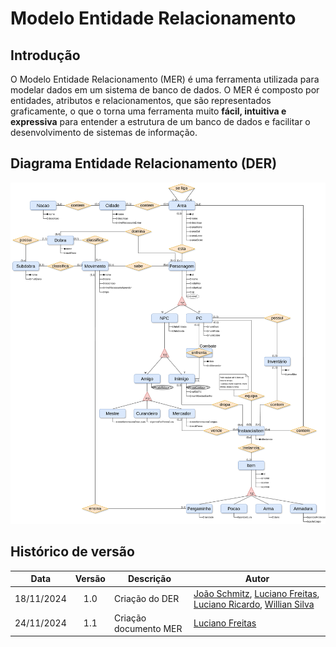 # Modelo Entidade Relacionamento

## Introdução

O Modelo Entidade Relacionamento (MER) é uma ferramenta utilizada para modelar dados em um sistema de banco de dados. O MER é composto por entidades, atributos e relacionamentos, que são representados graficamente, o que o torna uma ferramenta muito **fácil, intuitiva e expressiva** para entender a estrutura de um banco de dados e facilitar o desenvolvimento de sistemas de informação.


<!-- ## Entidades

## Relacionamentos -->

## Diagrama Entidade Relacionamento (DER)

![DER](./DER_v1.png)



## Histórico de versão

|    Data    | Versão | Descrição             | Autor                                                                                                                                                                                                    |
| :--------: | :----: | --------------------- | -------------------------------------------------------------------------------------------------------------------------------------------------------------------------------------------------------- |
| 18/11/2024 |  1.0   | Criação do DER        | [João Schmitz](https://github.com/JoaoSchmitz), [Luciano Freitas](https://github.com/luciano-freitas-melo), [Luciano Ricardo](https://github.com/l-ricardo), [Willian Silva](https://github.com/Wooo589) |
| 24/11/2024 |  1.1   | Criação documento MER | [Luciano Freitas](https://github.com/luciano-freitas-melo)                                                                                                                                               |

<!-- 
Padrão Usuarios GitHub Histórico de Versões --- Não Apagar

[João Schmitz](https://github.com/JoaoSchmitz)
[Júlia Takaki](https://github.com/juliatakaki)
[Luciano Freitas](https://github.com/luciano-freitas-melo)
[Luciano Ricardo](https://github.com/l-ricardo)
[Willian Silva](https://github.com/Wooo589)
 -->